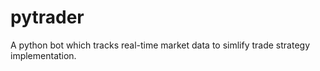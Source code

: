 # pytrader
A python bot which tracks real-time market data to simlify trade strategy implementation.
